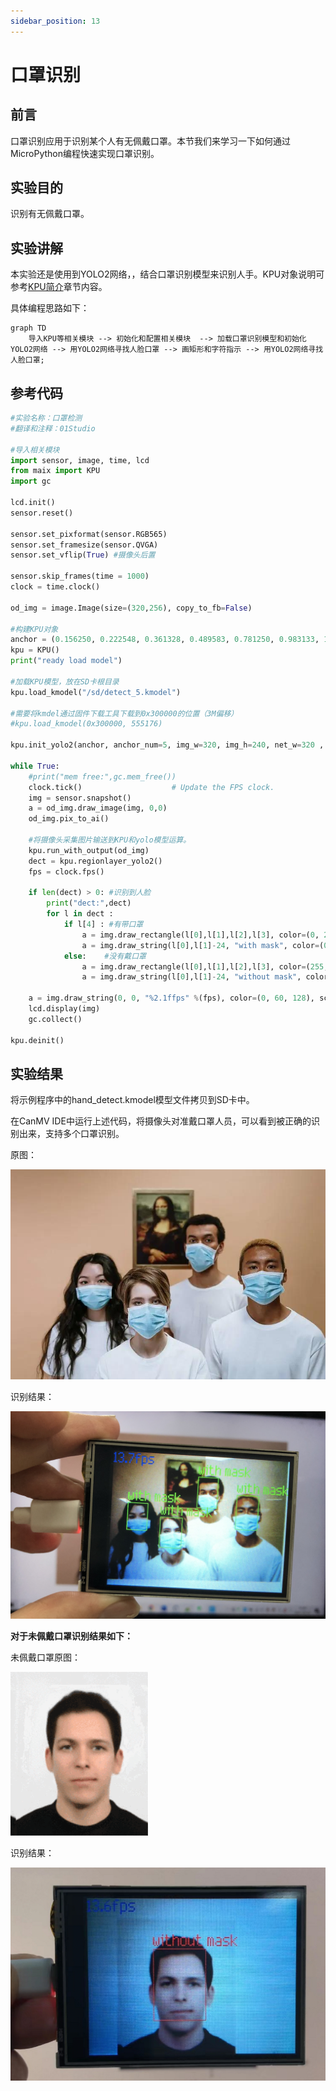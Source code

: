 ```yaml
---
sidebar_position: 13
---
```


# 口罩识别

## 前言
口罩识别应用于识别某个人有无佩戴口罩。本节我们来学习一下如何通过MicroPython编程快速实现口罩识别。

## 实验目的
识别有无佩戴口罩。

## 实验讲解

本实验还是使用到YOLO2网络，，结合口罩识别模型来识别人手。KPU对象说明可参考[KPU简介](./kpu)章节内容。

具体编程思路如下：

```mermaid
graph TD
    导入KPU等相关模块 --> 初始化和配置相关模块  --> 加载口罩识别模型和初始化YOLO2网络 --> 用YOLO2网络寻找人脸口罩 --> 画矩形和字符指示 --> 用YOLO2网络寻找人脸口罩;
```

## 参考代码

```python
#实验名称：口罩检测
#翻译和注释：01Studio

#导入相关模块
import sensor, image, time, lcd
from maix import KPU
import gc

lcd.init()
sensor.reset()

sensor.set_pixformat(sensor.RGB565)
sensor.set_framesize(sensor.QVGA)
sensor.set_vflip(True) #摄像头后置

sensor.skip_frames(time = 1000)
clock = time.clock()

od_img = image.Image(size=(320,256), copy_to_fb=False)

#构建KPU对象
anchor = (0.156250, 0.222548, 0.361328, 0.489583, 0.781250, 0.983133, 1.621094, 1.964286, 3.574219, 3.94000)
kpu = KPU()
print("ready load model")

#加载KPU模型，放在SD卡根目录
kpu.load_kmodel("/sd/detect_5.kmodel")

#需要将kmdel通过固件下载工具下载到0x300000的位置（3M偏移）
#kpu.load_kmodel(0x300000, 555176)

kpu.init_yolo2(anchor, anchor_num=5, img_w=320, img_h=240, net_w=320 , net_h=256 ,layer_w=10 ,layer_h=8, threshold=0.7, nms_value=0.4, classes=2)

while True:
    #print("mem free:",gc.mem_free())
    clock.tick()                    # Update the FPS clock.
    img = sensor.snapshot()
    a = od_img.draw_image(img, 0,0)
    od_img.pix_to_ai()

    #将摄像头采集图片输送到KPU和yolo模型运算。
    kpu.run_with_output(od_img)
    dect = kpu.regionlayer_yolo2()
    fps = clock.fps()

    if len(dect) > 0: #识别到人脸
        print("dect:",dect)
        for l in dect :
            if l[4] : #有带口罩
                a = img.draw_rectangle(l[0],l[1],l[2],l[3], color=(0, 255, 0))
                a = img.draw_string(l[0],l[1]-24, "with mask", color=(0, 255, 0), scale=2)
            else:    #没有戴口罩
                a = img.draw_rectangle(l[0],l[1],l[2],l[3], color=(255, 0, 0))
                a = img.draw_string(l[0],l[1]-24, "without mask", color=(255, 0, 0), scale=2)

    a = img.draw_string(0, 0, "%2.1ffps" %(fps), color=(0, 60, 128), scale=2.0)
    lcd.display(img)
    gc.collect()

kpu.deinit()
```

## 实验结果

将示例程序中的hand_detect.kmodel模型文件拷贝到SD卡中。

在CanMV IDE中运行上述代码，将摄像头对准戴口罩人员，可以看到被正确的识别出来，支持多个口罩识别。

原图：

![mask_recognition](./img/mask_recognition/mask_recognition1.jpg)

识别结果：

![mask_recognition](./img/mask_recognition/mask_recognition2.png)


**对于未佩戴口罩识别结果如下：**

未佩戴口罩原图：

![mask_recognition](./img/mask_recognition/mask_recognition3.png)

识别结果：

![mask_recognition](./img/mask_recognition/mask_recognition4.png)